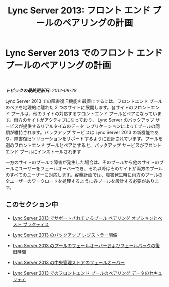 ﻿---
title: 'Lync Server 2013: フロント エンド プールのペアリングの計画'
TOCTitle: フロント エンド プールのペアリングの計画
ms:assetid: cca5773d-57ff-45ce-a7b4-f82ae697c477
ms:mtpsurl: https://technet.microsoft.com/ja-jp/library/JJ205293(v=OCS.15)
ms:contentKeyID: 48273595
ms.date: 05/19/2016
mtps_version: v=OCS.15
ms.translationtype: HT
---

# Lync Server 2013 でのフロント エンド プールのペアリングの計画

 

_**トピックの最終更新日:** 2012-09-28_

Lync Server 2013 での障害復旧機能を最善にするには、フロントエンド プールのペアを地理的に離れた 2 つのサイトに展開します。各サイトのフロントエンド プールは、他のサイトの対応するフロントエンド プールとペアになっています。両方のサイトがアクティブになっており、 Lync Server のバックアップ サービスが提供するリアルタイムのデータ レプリケーションによってプールの同期が維持されます。バックアップ サービスは Lync Server 2013 の新機能であり、障害復旧ソリューションをサポートするように設計されています。プールを別のフロントエンド プールとペアにすると、バックアップ サービスがフロントエンド プールにインストールされます

一方のサイトのプールで障害が発生した場合は、そのプールから他のサイトのプールにユーザーをフェールオーバーでき、それ以降はそのサイトが両方のプールのすべてのユーザーに対応します。容量計画では、障害発生時に両方のプールの全ユーザーのワークロードを処理するように各プールを設計する必要があります。

## このセクション中

  - [Lync Server 2013 でサポートされているプール ペアリング オプションとベスト プラクティス](lync-server-2013-supported-pool-pairing-options-and-best-practices.md)

  - [Lync Server 2013 のバックアップ レジストラー関係](lync-server-2013-backup-registrar-relationships.md)

  - [Lync Server 2013 のプールのフェールオーバーおよびフェールバックの復旧時間](lync-server-2013-recovery-time-for-pool-failover-and-pool-failback.md)

  - [Lync Server 2013 の中央管理ストアのフェールオーバー](lync-server-2013-central-management-store-failover.md)

  - [Lync Server 2013 でのフロントエンド プールのペアリング データのセキュリティ](lync-server-2013-front-end-pool-pairing-data-security.md)

